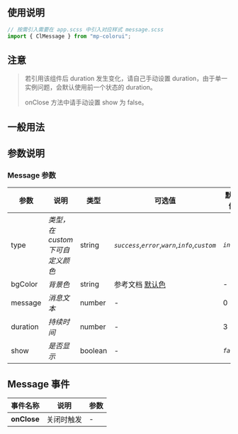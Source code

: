 ## 使用说明

```jsx
// 按需引入需要在 app.scss 中引入对应样式 message.scss
import { ClMessage } from "mp-colorui";
```

## 注意

> 若引用该组件后 duration 发生变化，请自己手动设置 duration，由于单一实例问题，会默认使用前一个状态的 duration。
>
> onClose 方法中请手动设置 show 为 false。

## 一般用法

<CodeShow componentName='message' />

## 参数说明

### Message 参数

| 参数     | 说明                             | 类型    | 可选值                                             | 默认值    |
| -------- | -------------------------------- | ------- | -------------------------------------------------- | --------- |
| type     | _类型，在 custom 下可自定义颜色_ | string  | _`success`_,_`error`_,_`warn`_,_`info`_,_`custom`_ | _`info`_  |
| bgColor  | _背景色_                         | string  | 参考文档 [默认色](/mp-colorui-doc/home/color)      | -         |
| message  | _消息文本_                       | number  | -                                                  | 0         |
| duration | _持续时间_                       | number  | -                                                  | 3         |
| show     | _是否显示_                       | boolean | -                                                  | _`false`_ |

## Message 事件

| 事件名称    | 说明       | 参数 |
| ----------- | ---------- | ---- |
| **onClose** | 关闭时触发 | -    |

<FloatPhone url="https://yinliangdream.github.io/mp-colorui-h5-demo/#/package/actionPackage/message/index" />
